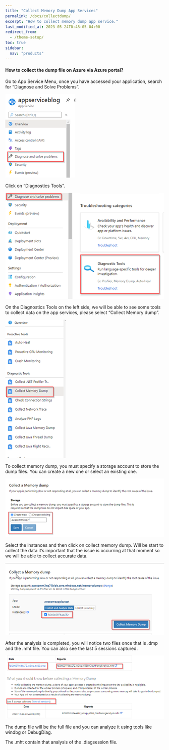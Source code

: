 ```yaml
---
title: "Collect Memory Dump App Services"
permalink: /docs/collectdump/
excerpt: "How to collect memory dump app service."
last_modified_at: 2023-05-24T0:48:05-04:00
redirect_from:
  - /theme-setup/
toc: true
sidebar:
  nav: "products"
---
```



#### How to collect the dump file on Azure via Azure portal?

Go to App Service Menu, once you have accessed your application, search for “Diagnose and Solve Problems”.

[![](/media/2023/collectdump/01.PNG)](/media/2023/collectdump/01.PNG)

Click on “Diagnostics Tools”.

[![](/media/2023/collectdump/02.PNG)](/media/2023/collectdump/02.PNG)


On the Diagnostics Tools on the left side, we will be able to see some tools to collect data on the app services, please select “Collect Memory dump”.

[![](/media/2023/collectdump/03.PNG)](/media/2023/collectdump/03.PNG)

To collect memory dump, you must specify a storage account to store the dump files. You can create a new one or select an existing one.

[![](/media/2023/collectdump/04.PNG)](/media/2023/collectdump/04.PNG)

Select the instances and then click on collect memory dump. Will be start to collect the data it’s important that the issue is occurring at that moment so we will be able to collect accurate data.

[![](/media/2023/collectdump/05.PNG)](/media/2023/collectdump/05.PNG)

After the analysis is completed, you will notice two files once that is .dmp and the .mht file. You can also see the last 5 sessions captured.

[![](/media/2023/collectdump/06.PNG)](/media/2023/collectdump/06.PNG)

The dump file will be the full file and you can analyze it using tools like windbg or DebugDiag.

The .mht contain that analysis of the .diagsession file.